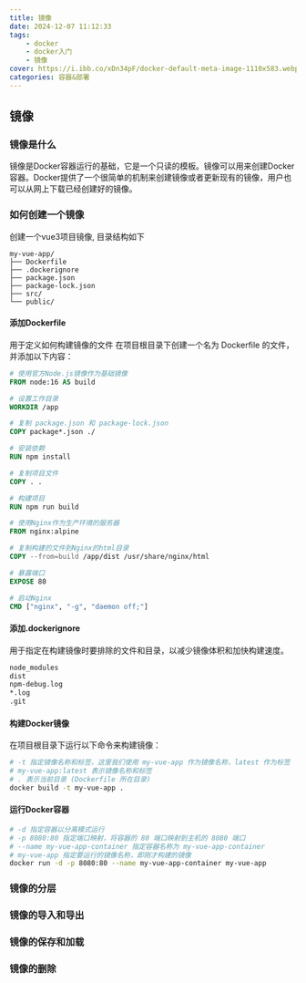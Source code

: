 ```yaml
---
title: 镜像
date: 2024-12-07 11:12:33
tags:  
    - docker
    - docker入门
    - 镜像
cover: https://i.ibb.co/xDn34pF/docker-default-meta-image-1110x583.webp
categories: 容器&部署
---
```





## 镜像

### 镜像是什么

镜像是Docker容器运行的基础，它是一个只读的模板。镜像可以用来创建Docker容器。Docker提供了一个很简单的机制来创建镜像或者更新现有的镜像，用户也可以从网上下载已经创建好的镜像。

### 如何创建一个镜像

创建一个vue3项目镜像, 目录结构如下


``` 
my-vue-app/
├── Dockerfile
├── .dockerignore
├── package.json
├── package-lock.json
├── src/
└── public/

```

#### 添加Dockerfile
用于定义如何构建镜像的文件
在项目根目录下创建一个名为 Dockerfile 的文件，并添加以下内容：

```dockerfile
# 使用官方Node.js镜像作为基础镜像
FROM node:16 AS build

# 设置工作目录
WORKDIR /app

# 复制 package.json 和 package-lock.json
COPY package*.json ./

# 安装依赖
RUN npm install

# 复制项目文件
COPY . .

# 构建项目
RUN npm run build

# 使用Nginx作为生产环境的服务器
FROM nginx:alpine

# 复制构建的文件到Nginx的html目录
COPY --from=build /app/dist /usr/share/nginx/html

# 暴露端口
EXPOSE 80

# 启动Nginx
CMD ["nginx", "-g", "daemon off;"]
```
#### 添加.dockerignore

用于指定在构建镜像时要排除的文件和目录，以减少镜像体积和加快构建速度。

```bash
node_modules
dist
npm-debug.log
*.log
.git
```

#### 构建Docker镜像
在项目根目录下运行以下命令来构建镜像：

```bash
# -t 指定镜像名称和标签，这里我们使用 my-vue-app 作为镜像名称，latest 作为标签
# my-vue-app:latest 表示镜像名称和标签
# . 表示当前目录 (Dockerfile 所在目录)
docker build -t my-vue-app .
```

#### 运行Docker容器

```bash
# -d 指定容器以分离模式运行
# -p 8080:80 指定端口映射，将容器的 80 端口映射到主机的 8080 端口
# --name my-vue-app-container 指定容器名称为 my-vue-app-container
# my-vue-app 指定要运行的镜像名称，即刚才构建的镜像
docker run -d -p 8080:80 --name my-vue-app-container my-vue-app
```

### 镜像的分层


### 镜像的导入和导出


### 镜像的保存和加载


### 镜像的删除


